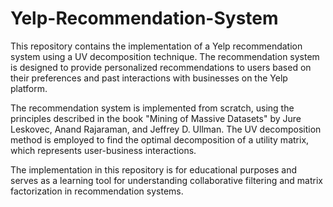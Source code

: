 # Yelp-Recommendation-System
This repository contains the implementation of a Yelp recommendation system using a UV decomposition technique. The recommendation system is designed to provide personalized recommendations to users based on their preferences and past interactions with businesses on the Yelp platform.

The recommendation system is implemented from scratch, using the principles described in the book "Mining of Massive Datasets" by Jure Leskovec, Anand Rajaraman, and Jeffrey D. Ullman. The UV decomposition method is employed to find the optimal decomposition of a utility matrix, which represents user-business interactions.

The implementation in this repository is for educational purposes and serves as a learning tool for understanding collaborative filtering and matrix factorization in recommendation systems. 
